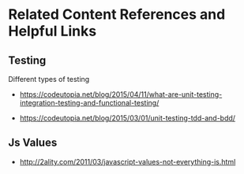 # Related Content References and Helpful Links

## Testing

Different types of testing

- https://codeutopia.net/blog/2015/04/11/what-are-unit-testing-integration-testing-and-functional-testing/

- https://codeutopia.net/blog/2015/03/01/unit-testing-tdd-and-bdd/

## Js Values

- http://2ality.com/2011/03/javascript-values-not-everything-is.html
